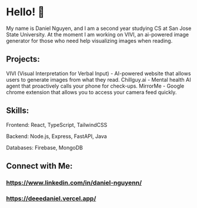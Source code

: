 # Hello! 👋
My name is Daniel Nguyen, and I am a second year studying CS at San Jose State University. 
At the moment I am working on VIVI, an ai-powered image generator for those who need help visualizing images when reading. 

## Projects:
VIVI (Visual Interpretation for Verbal Input) - AI-powered website that allows users to generate images from what they read.
Chillguy.ai - Mental health AI agent that proactively calls your phone for check-ups.
MirrorMe - Google chrome extension that allows you to access your camera feed quickly.

## Skills:
Frontend: React, TypeScript, TailwindCSS

Backend: Node.js, Express, FastAPI, Java

Databases: Firebase, MongoDB

## Connect with Me:
### https://www.linkedin.com/in/daniel-nguyenn/
### https://deeedaniel.vercel.app/
